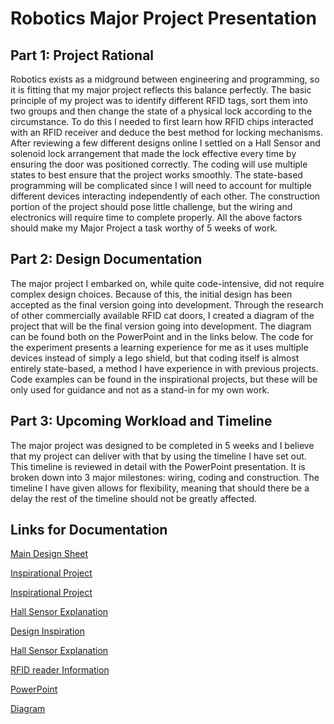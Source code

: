 # Robotics Major Project Presentation


## Part 1: Project Rational

Robotics exists as a midground between engineering and programming, so it is fitting that my major project reflects this balance 
perfectly. The basic principle of my project was to identify different RFID tags, sort them into two groups and then change the 
state of a physical lock according to the circumstance. To do this I needed to first learn how RFID chips interacted with an RFID receiver
and deduce the best method for locking mechanisms. After reviewing a few different designs online I settled on a Hall Sensor and solenoid 
lock arrangement that made the lock effective every time by ensuring the door was positioned correctly. The coding will use multiple states
to best ensure that the project works smoothly. The state-based programming will be complicated since I will need to account for multiple 
different devices interacting independently of each other. The construction portion of the project should pose little challenge, but the 
wiring and electronics will require time to complete properly. All the above factors should make my Major Project a task worthy of 5 weeks 
of work.

## Part 2: Design Documentation

The major project I embarked on, while quite code-intensive, did not require complex design choices. Because of this, the initial design has 
been accepted as the final version going into development. Through the research of other commercially available RFID cat doors, I created
a diagram of the project that will be the final version going into development. The diagram can be found both on the PowerPoint and in 
the links below. The code for the experiment presents a learning experience for me as it uses multiple devices instead of simply a lego
shield, but that coding itself is almost entirely state-based, a method I have experience in with previous projects. Code examples can 
be found in the inspirational projects, but these will be only used for guidance and not as a stand-in for my own work. 

## Part 3: Upcoming Workload and Timeline

The major project was designed to be completed in 5 weeks and I believe that my project can deliver with that by using the timeline I have 
set out. This timeline is reviewed in detail with the PowerPoint presentation. It is broken down into 3 major milestones: wiring, coding 
and construction. The timeline I have given allows for flexibility, meaning that should there be a delay the rest of the timeline should 
not be greatly affected.


## Links for Documentation

[Main Design Sheet](https://docs.google.com/document/d/1qm_VFXAhUpDsSA87u15deep8eEKhQYWEErKMA5tynVE/edit?usp=sharing)

[Inspirational Project](https://www.instructables.com/id/RFID-cat-door/)

[Inspirational Project](https://www.gizmodo.com.au/2019/07/this-ai-powered-cat-door-is-a-brilliant-way-to-keep-a-kittys-murder-presents-outside/)

[Hall Sensor Explanation](https://www.instructables.com/id/Hall-effect-sensor/)

[Design Inspiration](https://www.temporarypetdoor.com.au/sureflap-microchip-rfid-cat-door)

[Hall Sensor Explanation](https://www.instructables.com/id/Hall-Sensor-Tutorial/)

[RFID reader Information](https://create.arduino.cc/projecthub/Aritro/security-access-using-rfid-reader-f7c746)

[PowerPoint](https://docs.google.com/presentation/d/1afHiodBoDgf3jmnhNnOGJMtnQQVgiAtm0f8tgOZWwgk/edit?usp=sharing)

[Diagram](https://imgur.com/Ehf8MGH)



